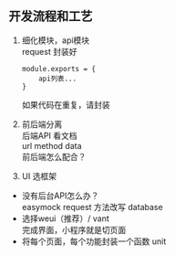 ## 开发流程和工艺
1. 细化模块，api模块        
request 封装好      
    ```
    module.exports = {
        api列表...
    }
    ```
    如果代码在重复，请封装
2. 前后端分离       
后端API 看文档       
url method data      
前后端怎么配合？

3. UI 选框架 


- 没有后台API怎么办？       
easymock
request 方法改写  database
- 选择weui（推荐）/ vant        
完成界面，小程序就是切页面
- 将每个页面，每个功能封装一个函数 unit